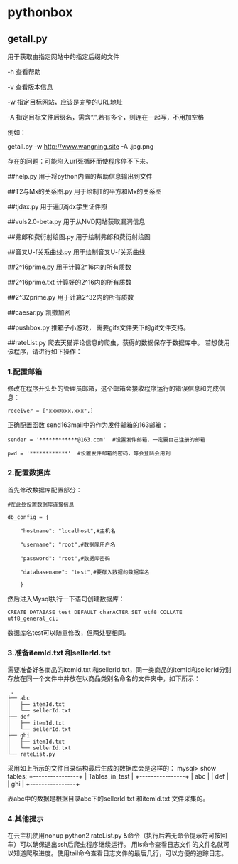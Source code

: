 # pythonbox

## getall.py
用于获取由指定网站中的指定后缀的文件

-h	查看帮助

-v	查看版本信息

-w	指定目标网站，应该是完整的URL地址

-A	指定目标文件后缀名，需含“.”,若有多个，则连在一起写，不用加空格

例如：

getall.py -w http://www.wangning.site -A .jpg.png

存在的问题：可能陷入url死循环而使程序停不下来。

##help.py
用于将python内置的帮助信息输出到文件

##T2与Mx的关系图.py
用于绘制T的平方和Mx的关系图

##tjdax.py
用于遍历tjdx学生证件照

##vuls2.0-beta.py
用于从NVD网站获取漏洞信息

##弗郎和费衍射绘图.py
用于绘制弗郎和费衍射绘图

##音叉U-f关系曲线.py
用于绘制音叉U-f关系曲线

##2^16prime.py
用于计算2^16内的所有质数

##2^16prime.txt
计算好的2^16内的所有质数

##2^32prime.py
用于计算2^32内的所有质数

##caesar.py
凯撒加密

##pushbox.py
推箱子小游戏，
需要gifs文件夹下的gif文件支持。

##rateList.py
爬去天猫评论信息的爬虫，获得的数据保存于数据库中。
若想使用该程序，请进行如下操作：

### 1.配置邮箱
修改在程序开头处的管理员邮箱，这个邮箱会接收程序运行的错误信息和完成信息：

	receiver = ["xxx@xxx.xxx",] 

正确配置函数 send163mail中的作为发件邮箱的163邮箱：

    sender = '************@163.com'  #设置发件邮箱，一定要自己注册的邮箱

    pwd = '************'  #设置发件邮箱的密码，等会登陆会用到

### 2.配置数据库
首先修改数据库配置部分：

	#在此处设置数据库连接信息

	db_config = {

	    "hostname": "localhost",#主机名

	    "username": "root",#数据库用户名

	    "password": "root",#数据库密码

	    "databasename": "test",#要存入数据的数据库名

	    }

然后进入Mysql执行一下语句创建数据库：

	CREATE DATABASE test DEFAULT charACTER SET utf8 COLLATE utf8_general_ci;

数据库名test可以随意修改，但两处要相同。
### 3.准备itemId.txt 和sellerId.txt

需要准备好各商品的itemId.txt 和sellerId.txt，同一类商品的itemId和sellerId分别存放在同一个文件中并放在以商品类别名命名的文件夹中，如下所示：

	 . 
	├── abc 
	│   ├── itemId.txt 
	│   └── sellerId.txt 
	├── def 
	│   ├── itemId.txt 
	│   └── sellerId.txt 
	├── ghi 
	│   ├── itemId.txt 
	│   └── sellerId.txt 
	└── rateList.py 

采用如上所示的文件目录结构最后生成的数据库会是这样的：
	mysql> show tables; 
	+----------------+ 
	| Tables_in_test | 
	+----------------+ 
	| abc            | 
	| def            | 
	| ghi            | 
	+----------------+ 

表abc中的数据是根据目录abc下的sellerId.txt 和itemId.txt 文件采集的。

### 4.其他提示

在云主机使用nohup python2 rateList.py &命令（执行后若无命令提示符可按回车）可以确保退出ssh后爬虫程序继续运行。
用ls命令查看日志文件的文件名就可以知道爬取进度。使用tail命令查看日志文件的最后几行，可以方便的追踪日志。
